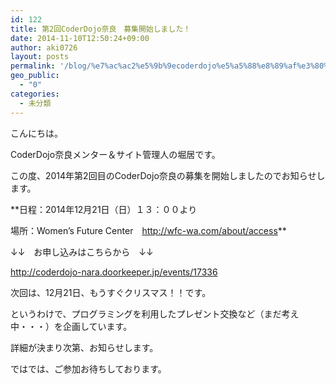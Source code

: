 ```yaml
---
id: 122
title: 第2回CoderDojo奈良　募集開始しました！
date: 2014-11-10T12:50:24+09:00
author: aki0726
layout: posts
permalink: '/blog/%e7%ac%ac2%e5%9b%9ecoderdojo%e5%a5%88%e8%89%af%e3%80%80%e5%8b%9f%e9%9b%86%e9%96%8b%e5%a7%8b%e3%81%97%e3%81%be%e3%81%97%e3%81%9f%e3%80%82/'
geo_public:
  - "0"
categories:
  - 未分類
---
```

こんにちは。
  
CoderDojo奈良メンター＆サイト管理人の堀居です。

この度、2014年第2回目のCoderDojo奈良の募集を開始しましたのでお知らせします。
  
**日程：2014年12月21日（日）１３：００より
  
場所：Women&#8217;s Future Center　<a href="http://wfc-wa.com/about/access" target="_blank">http://wfc-wa.com/about/access</a>**

↓↓　お申し込みはこちらから　↓↓
  
<a href="http://coderdojo-nara.doorkeeper.jp/events/17336" target="_blank">http://coderdojo-nara.doorkeeper.jp/events/17336</a>

次回は、12月21日、もうすぐクリスマス！！です。
  
というわけで、プログラミングを利用したプレゼント交換など（まだ考え中・・・）を企画しています。
  
詳細が決まり次第、お知らせします。

ではでは、ご参加お待ちしております。